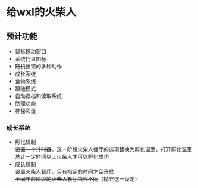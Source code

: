 # 给wxl的火柴人  
## 预计功能   
* 鼠标拖动窗口  
* 系统托盘图标  
* ~~随机~~出现的多种动作  
* 成长系统
* 食物系统
* 跟随模式
* 自动存档和读取系统
* 助理功能
* 神秘彩蛋
###  成长系统
* 孵化机制  
    ~~设置一个计时器~~，这一阶段火柴人餐厅的选项替换为孵化温室，打开孵化温室总计一定时间以上火柴人才可以孵化成功
* 成长机制  
    设置火柴人餐厅，只有指定的时间才会开启  
    ~~不同年龄阶段的火柴人餐厅内容不同~~（抛弃这一设定）  
    
